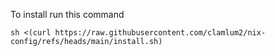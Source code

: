 To install run this command

```
sh <(curl https://raw.githubusercontent.com/clamlum2/nix-config/refs/heads/main/install.sh)
```